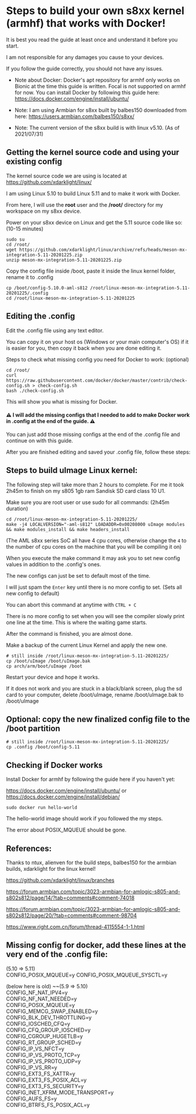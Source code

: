 # Steps to build your own s8xx kernel (armhf) that works with Docker!

It is best you read the guide at least once and understand it before you start.

I am not responsible for any damages you cause to your devices.

If you follow the guide correctly, you should not have any issues.

* Note about Docker: Docker's apt repository for armhf only works on Bionic at the time this guide is written. Focal is not supported on armhf for now. You can install Docker by following this guide here: https://docs.docker.com/engine/install/ubuntu/

* Note: I am using Armbian for s8xx built by balbes150 downloaded from here: https://users.armbian.com/balbes150/s8xx/

* Note: The current version of the s8xx build is with linux v5.10. (As of 2021/07/31)

## Getting the kernel source code and using your existing config

The kernel source code we are using is located at https://github.com/xdarklight/linux/

I am using Linux 5.10 to build Linux 5.11 and to make it work with Docker.

From here, I will use the **root** user and the **/root/** directory for my workspace on my s8xx device.

Power on your s8xx device on Linux and get the 5.11 source code like so: (10-15 minutes)
```
sudo su
cd /root/
wget https://github.com/xdarklight/linux/archive/refs/heads/meson-mx-integration-5.11-20201225.zip
unzip meson-mx-integration-5.11-20201225.zip
```

Copy the config file inside /boot, paste it inside the linux kernel folder, rename it to .config
```
cp /boot/config-5.10.0-aml-s812 /root/linux-meson-mx-integration-5.11-20201225/.config
cd /root/linux-meson-mx-integration-5.11-20201225
```

## Editing the .config

Edit the .config file using any text editor.

You can copy it on your host os (Windows or your main computer's OS) if it is easier for you, then copy it back when you are done editing it.

Steps to check what missing config you need for Docker to work: (optional)
```
cd /root/
curl https://raw.githubusercontent.com/docker/docker/master/contrib/check-config.sh > check-config.sh
bash ./check-config.sh
```

This will show you what is missing for Docker.

<h4>⚠️ I will add the missing configs that I needed to add to make Docker work in .config at the end of the guide. ⚠️</h4>

You can just add those missing configs at the end of the .config file and continue on with this guide.

After you are finished editing and saved your .config file, follow these steps:

## Steps to build uImage Linux kernel:

The following step will take more than 2 hours to complete. For me it took 2h45m to finish on my s805 1gb ram Sandisk SD card class 10 U1.

Make sure you are root user or use sudo for all commands: (2h45m duration)
```
cd /root/linux-meson-mx-integration-5.11-20201225/
make -j4 LOCALVERSION="-aml-s812" LOADADDR=0x00208000 uImage modules && make modules_install && make headers_install
```
(The AML s8xx series SoC all have 4 cpu cores, otherwise change the `4` to the number of cpu cores on the machine that you will be compiling it on)

When you execute the make command it may ask you to set new config values in addition to the .config's ones.

The new configs can just be set to default most of the time.

I will just spam the `Enter` key until there is no more config to set. (Sets all new config to default)

You can abort this command at anytime with `CTRL + C`

There is no more config to set when you will see the compiler slowly print one line at the time. This is where the waiting game starts.

After the command is finished, you are almost done.

Make a backup of the current Linux Kernel and apply the new one.
```
# still inside /root/linux-meson-mx-integration-5.11-20201225/
cp /boot/uImage /boot/uImage.bak
cp arch/arm/boot/uImage /boot 
```
Restart your device and hope it works.

If it does not work and you are stuck in a black/blank screen, plug the sd card to your computer, delete /boot/uImage, rename /boot/uImage.bak to /boot/uImage

## Optional: copy the new finalized config file to the /boot partition
```
# still inside /root/linux-meson-mx-integration-5.11-20201225/
cp .config /boot/config-5.11
```
## Checking if Docker works

Install Docker for armhf by following the guide here if you haven't yet: 

https://docs.docker.com/engine/install/ubuntu/ or https://docs.docker.com/engine/install/debian/

	sudo docker run hello-world

The hello-world image should work if you followed the my steps.

The error about POSIX_MQUEUE should be gone.

## References:

Thanks to ntux, alienven for the build steps, balbes150 for the armbian builds, xdarklight for the linux kernel!

https://github.com/xdarklight/linux/branches

https://forum.armbian.com/topic/3023-armbian-for-amlogic-s805-and-s802s812/page/14/?tab=comments#comment-74018

https://forum.armbian.com/topic/3023-armbian-for-amlogic-s805-and-s802s812/page/20/?tab=comments#comment-98704

https://www.right.com.cn/forum/thread-4115554-1-1.html

## Missing config for docker, add these lines at the very end of the .config file:

(5.10 => 5.11) \
CONFIG_POSIX_MQUEUE=y
CONFIG_POSIX_MQUEUE_SYSCTL=y

(below here is old)
~~(5.9 => 5.10) \
CONFIG_NF_NAT_IPV4=y \
CONFIG_NF_NAT_NEEDED=y \
CONFIG_POSIX_MQUEUE=y \
CONFIG_MEMCG_SWAP_ENABLED=y \
CONFIG_BLK_DEV_THROTTLING=y \
CONFIG_IOSCHED_CFQ=y \
CONFIG_CFQ_GROUP_IOSCHED=y \
CONFIG_CGROUP_HUGETLB=y \
CONFIG_RT_GROUP_SCHED=y \
CONFIG_IP_VS_NFCT=y \
CONFIG_IP_VS_PROTO_TCP=y \
CONFIG_IP_VS_PROTO_UDP=y \
CONFIG_IP_VS_RR=y \
CONFIG_EXT3_FS_XATTR=y \
CONFIG_EXT3_FS_POSIX_ACL=y \
CONFIG_EXT3_FS_SECURITY=y \
CONFIG_INET_XFRM_MODE_TRANSPORT=y \
CONFIG_AUFS_FS=y \
CONFIG_BTRFS_FS_POSIX_ACL=y
